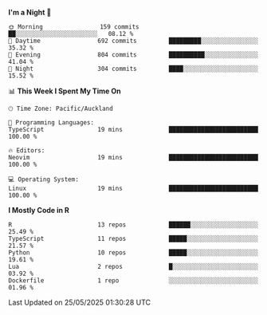 <!--START_SECTION:waka-->
**I'm a Night 🦉** 

```text
🌞 Morning                159 commits         ██░░░░░░░░░░░░░░░░░░░░░░░   08.12 % 
🌆 Daytime                692 commits         █████████░░░░░░░░░░░░░░░░   35.32 % 
🌃 Evening                804 commits         ██████████░░░░░░░░░░░░░░░   41.04 % 
🌙 Night                  304 commits         ████░░░░░░░░░░░░░░░░░░░░░   15.52 % 
```


📊 **This Week I Spent My Time On** 

```text
🕑︎ Time Zone: Pacific/Auckland

💬 Programming Languages: 
TypeScript               19 mins             █████████████████████████   100.00 % 

🔥 Editors: 
Neovim                   19 mins             █████████████████████████   100.00 % 

💻 Operating System: 
Linux                    19 mins             █████████████████████████   100.00 % 
```

**I Mostly Code in R** 

```text
R                        13 repos            ██████░░░░░░░░░░░░░░░░░░░   25.49 % 
TypeScript               11 repos            █████░░░░░░░░░░░░░░░░░░░░   21.57 % 
Python                   10 repos            █████░░░░░░░░░░░░░░░░░░░░   19.61 % 
Lua                      2 repos             █░░░░░░░░░░░░░░░░░░░░░░░░   03.92 % 
Dockerfile               1 repo              ░░░░░░░░░░░░░░░░░░░░░░░░░   01.96 % 
```




 Last Updated on 25/05/2025 01:30:28 UTC
<!--END_SECTION:waka-->
